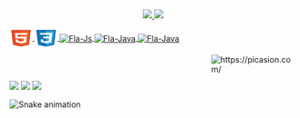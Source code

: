 <div align="center">
  <a href="https://github.com/rafaballerini">
  <img height="180em" src="https://github-readme-stats.vercel.app/api?username=flrvia&show_icons=true&theme=midnight-purple&hide_border=false&border_color=55078a&include_all_commits=true&count_private=true"/>
  <img height="180em" src="https://github-readme-stats.vercel.app/api/top-langs/?username=flrvia&layout=compact&langs_count=7&&hide_border=false&border_color=55078a&theme=midnight-purple"/>
</div>
  <div style="display: inline_block"><br>
  <img align="center" alt="Fla-HTML" height="30" width="40" src="https://raw.githubusercontent.com/devicons/devicon/master/icons/html5/html5-original.svg">
  <img align="center" alt="Fla-CSS" height="30" width="40" src="https://raw.githubusercontent.com/devicons/devicon/master/icons/css3/css3-original.svg">
  <img align="center" alt="Fla-Js" height="30" width="40" src="https://cdn.jsdelivr.net/gh/devicons/devicon/icons/javascript/javascript-plain.svg">
  <img align="center" alt="Fla-Java" height="30" width="40" src="https://cdn.jsdelivr.net/gh/devicons/devicon/icons/java/java-original.svg">
  <img align="center" alt="Fla-Java" height="30" width="40" src="https://cdn.jsdelivr.net/gh/devicons/devicon/icons/php/php-original.svg">
          
  <a href="https://picasion.com/"><img src="https://i.picasion.com/pic92/cf332019d1ec0820403e15f02c50a0e3.gif" img align="right" width="150" height="150" alt="https://picasion.com/" /></a><br /><a href="https://picasion.com/"></a>
</div>
  
   ##
 
<div> 
  <a href="https://instagram.com/flavsantanax" target="_blank"><img src="https://img.shields.io/badge/-Instagram-%23E4405F?style=for-the-badge&logo=instagram&logoColor=white" target="_blank"></a>
 	<a href = "mailto:flavixbatista@gmail.com"><img src="https://img.shields.io/badge/-Gmail-%23333?style=for-the-badge&logo=gmail&logoColor=white" target="_blank"></a>
  <a href="https://www.linkedin.com/in/flaviasantanab" target="_blank"><img src="https://img.shields.io/badge/-LinkedIn-%230077B5?style=for-the-badge&logo=linkedin&logoColor=white" target="_blank"></a> 
  
 
  ![Snake animation](https://github.com/flrvia/flrvia/blob/output/github-contribution-grid-snake.svg)
  
</div>
